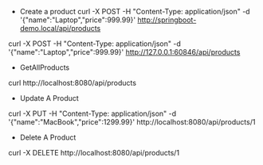 - Create a product
curl -X POST -H "Content-Type: application/json" -d '{"name":"Laptop","price":999.99}' http://springboot-demo.local/api/products



curl -X POST -H "Content-Type: application/json" -d '{"name":"Laptop","price":999.99}' http://127.0.0.1:60846/api/products


- GetAllProducts

curl http://localhost:8080/api/products

- Update A Product

curl -X PUT -H "Content-Type: application/json" -d '{"name":"MacBook","price":1299.99}' http://localhost:8080/api/products/1

- Delete A Product

curl -X DELETE http://localhost:8080/api/products/1


